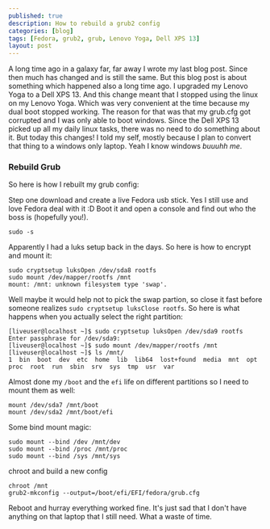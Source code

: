 ```yaml
---
published: true
description: How to rebuild a grub2 config
categories: [blog]
tags: [Fedora, grub2, grub, Lenovo Yoga, Dell XPS 13]
layout: post
---
```



A long time ago in a galaxy far, far away I wrote my last blog post. Since then much has changed and is still the same.
But this blog post is about something which happened also a long time ago. I upgraded my Lenovo Yoga to a Dell XPS 13.
And this change meant that I stopped using the linux on my Lenovo Yoga. Which was very convenient at the time 
because my dual boot stopped working. The reason for that was that my grub.cfg got corrupted and I was only able to boot windows. 
Since the Dell XPS 13 picked up all my daily linux tasks, there was no need to do something about it. 
But today this changes! I told my self, mostly because I plan to convert that thing to a windows only laptop. 
Yeah I know windows *buuuhh me*. 

### Rebuild Grub

So here is how I rebuilt my grub config:

Step one download and create a live Fedora usb stick. Yes I still use and love Fedora deal with it :D
Boot it and open a console and find out who the boss is (hopefully you!).

```
sudo -s
```

Apparently I had a luks setup back in the days. So here is how to encrypt and mount it:

```
sudo cryptsetup luksOpen /dev/sda8 rootfs
sudo mount /dev/mapper/rootfs /mnt
mount: /mnt: unknown filesystem type 'swap'.
```

Well maybe it would help not to pick the swap partion, so close it fast before someone realizes `sudo cryptsetup luksClose rootfs`. So here is what 
happens when you actually select the right partition:

```
[liveuser@localhost ~]$ sudo cryptsetup luksOpen /dev/sda9 rootfs
Enter passphrase for /dev/sda9: 
[liveuser@localhost ~]$ sudo mount /dev/mapper/rootfs /mnt
[liveuser@localhost ~]$ ls /mnt/
1  bin  boot  dev  etc  home  lib  lib64  lost+found  media  mnt  opt  proc  root  run  sbin  srv  sys  tmp  usr  var
```


Almost done my `/boot` and the `efi` life on different partitions so I need to mount them as well:

```
mount /dev/sda7 /mnt/boot        
mount /dev/sda2 /mnt/boot/efi
```


Some bind mount magic:


```
sudo mount --bind /dev /mnt/dev
sudo mount --bind /proc /mnt/proc
sudo mount --bind /sys /mnt/sys
```

chroot and build a new config

```
chroot /mnt
grub2-mkconfig --output=/boot/efi/EFI/fedora/grub.cfg
```

Reboot and hurray everything worked fine. It's just sad that I don't have anything on that laptop that I still need.
What a waste of time.
